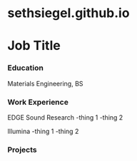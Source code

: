 # sethsiegel.github.io

# Job Title

### Education
Materials Engineering, BS

### Work Experience
EDGE Sound Research
-thing 1
-thing 2

Illumina
-thing 1
-thing 2

### Projects
